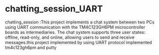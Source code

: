 # chatting_session_UART
 chatting_session :This project implements a chat system between two PCs using UART communication with the TM4C123GH6PM microcontroller boards as intermediaries. The chat system supports three user states: offline, read-only, and online, allowing users to send and receive messages.this project implemented by using UART protocol implemented tm4c123gh6pm and putty
